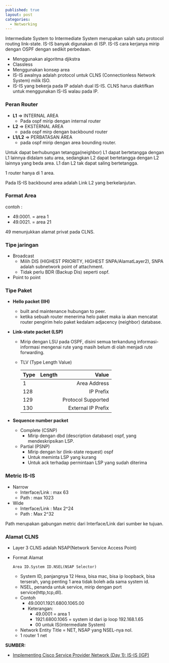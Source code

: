 ```yaml
---
published: true
layout: post
categories:
  - Networking
---
```

Intermediate System to Intermediate System merupakan salah satu protocol routing link-state. IS-IS banyak digunakan di ISP. IS-IS cara kerjanya mirip dengan OSPF dengan sedikit perbedaan. 

- Menggunakan algoritma djikstra
- Classless
- Menggunakan konsep area
- IS-IS awalnya adalah protocol untuk CLNS (Connectionless Network System) milik ISO.
- IS-IS yang bekerja pada IP adalah dual IS-IS. CLNS harus diaktifkan untuk menggunakan IS-IS walau pada IP.

### Peran Router
- **L1** => INTERNAL AREA
  - Pada ospf mirip dengan internal router
- **L2** => EKSTERNAL AREA
  - pada ospf mirp dengan backbound router
- **L1/L2** => PERBATASAN AREA
  - pada ospf mirip dengan area bounding router.
 
Untuk dapat berhubungan tetangga(neighbor) L1 dapat bertetangga dengan L1 lainnya didalam satu area, sedangkan L2 dapat bertetangga dengan L2 lainnya yang beda area. L1 dan L2 tak dapat saling bertetangga.

1 router hanya di 1 area.

Pada IS-IS backbound area adalah Link L2 yang berkelanjutan.

### Format Area
contoh :
- 49.0001. = area 1
- 49.0021. = area 21

49 menunjukkan alamat privat pada CLNS.
   
### Tipe jaringan
- Broadcast
  - Milih DIS (HIGHEST PRIORITY, HIGHEST SNPA/AlamatLayer2), SNPA adalah subnetwork point of attachment.
  - Tidak perlu BDR (Backup Dis) seperti ospf.
- Point to point

### Tipe Paket
- **Hello packet (IIH)**
  - built and maintenance hubungan to peer.
  - ketika sebuah router menerima helo paket maka ia akan mencatat router pengirim helo paket kedalam adjacency (neighbor) database. 
- **Link-state packet (LSP)**
  - Mirip dengan LSU pada OSPF, disini semua terkandung informasi-informasi mengenai rute yang masih belum di olah menjadi rute forwarding.
  - TLV (Type Length Value)
  
    | Type  | Length        | Value              |
    | ------|:-------------:| ------------------:|
    | 1     |               | Area Address       |
    | 128   |               | IP Prefix          |
    | 129   |               | Protocol Supported |
    | 130   |               | External IP Prefix |
    
- **Sequence number packet**
  - Complete (CSNP)
    - Mirip dengan dbd (description database) ospf, yang mendeskripsikan LSP.
  - Partial (PSNP)
    - Mirip dengan lsr (link-state request) ospf
    - Untuk meminta LSP yang kurang
    - Untuk ack terhadap permintaan LSP yang sudah diterima
    
### Metric IS-IS
- Narrow
  - Interface/Link : max 63
  - Path : max 1023
- Wide
  - Interface/Link : Max 2^24
  - Path : Max 2^32

Path merupakan gabungan metric dari Interface/Link dari sumber ke tujuan.

### Alamat CLNS
- Layer 3 CLNS adalah NSAP(Network Service Access Point)
- Format Alamat

  `Area ID.System ID.NSEL(NSAP Selector)`
  - System ID, panjangnya 12 Hexa, bisa mac, bisa ip loopback, bisa terserah, yang penting 1 area tidak boleh ada sama system id.
  - NSEL, penanda untuk service, mirip dengan port service(http,tcp,dll).
  - Contoh
    - 49.0001.1921.6800.1065.00
    - Keterangan:
      - 49.0001 = area 1
      - 1921.6800.1065 = system id dari ip loop 192.168.1.65
      - 00 untuk IS(intermediate System)      
  - Network Entity Title = NET, NSAP yang NSEL-nya nol.
  - 1 router 1 net


**SUMBER:**
- [Implementing Cisco Service Provider Network (Day 1): IS-IS (IGP)](https://www.youtube.com/watch?v=VDWGQAjKwXM&t=1s)
